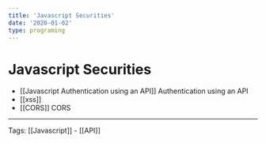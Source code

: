 ```yaml
---
title: 'Javascript Securities'
date: '2020-01-02'
type: programing
---
```


# Javascript Securities


- [[Javascript Authentication using an API]] Authentication using an API
- [[xss]]
- [[CORS]] CORS


---
Tags: [[Javascript]] - [[API]]